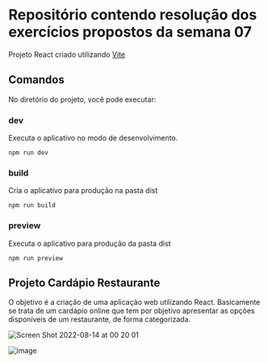 # Repositório contendo resolução dos exercícios propostos da semana 07

Projeto React criado utilizando [Vite](https://vitejs.dev/)



## Comandos

No diretório do projeto, você pode executar:

### **dev**

Executa o aplicativo no modo de desenvolvimento.

```
npm run dev
```

### **build**

Cria o aplicativo para produção na pasta dist

```
npm run build
```

### **preview**

Executa o aplicativo para produção da pasta dist

```
npm run preview
```

## Projeto Cardápio Restaurante

O objetivo é a criação de uma aplicação web utilizando React.
Basicamente se trata de um cardápio online que tem por objetivo apresentar as opções disponíveis de um restaurante, de forma categorizada.

![Screen Shot 2022-08-14 at 00 20 01](https://user-images.githubusercontent.com/66982809/184521083-70fe0392-eacb-4a80-8105-28fb475eff86.png)

![image](https://user-images.githubusercontent.com/66982809/184521099-f91a303a-01c7-4311-a4d2-920cdad66968.png)
